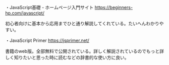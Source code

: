 ・JavaScript基礎 - ホームページ入門サイト
https://beginners-hp.com/javascript/

初心者向けに基本から応用までひと通り解説してくれている。たいへんわかりやすい。

・JavaScript Primer
https://jsprimer.net/

書籍のweb版。全部無料で公開されている。詳しく解説されているのでもっと詳しく知りたいと思った時に読むなどの辞書的な使い方に良い。

